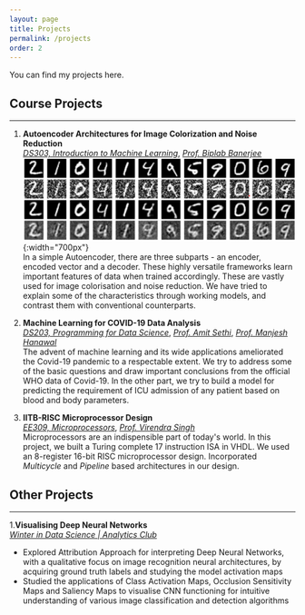 ```yaml
---
layout: page
title: Projects
permalink: /projects
order: 2
---
```

You can find my projects here. 
<!-- Link to IITB RISC [project](pages/IITB_RISC.md) -->

## **Course Projects**
-----------------------------------------

1. **Autoencoder Architectures for Image Colorization and Noise Reduction**  
   [_DS303, Introduction to Machine Learning_](https://www.minds.iitb.ac.in/index.php/academics/minor-ai-ds?id=22), [_Prof. Biplab Banerjee_](https://biplab-banerjee.github.io/)  
 ![Autoencoder Noise Reduction](images/autoencoders.png){:width="700px"}    
  In a simple Autoencoder, there are three subparts - an encoder, encoded vector and a decoder. These highly versatile frameworks learn important features of data when trained accordingly. These are vastly used for image colorisation and noise reduction. We have tried to explain some of the characteristics through working models, and contrast them with conventional counterparts. 

2. **Machine Learning for COVID-19 Data Analysis**  
  [_DS203, Programming for Data Science_](https://www.minds.iitb.ac.in/index.php/academics/minor-ai-ds/2-uncategorised/20-ds-203), [_Prof. Amit Sethi_](https://www.ee.iitb.ac.in/~asethi/), [_Prof. Manjesh Hanawal_](https://www.ieor.iitb.ac.in/files/faculty/mhanawal/index.html)    
  The advent of machine learning and its wide applications ameliorated the Covid-19 pandemic to a respectable extent. We try to address some of the basic questions and draw important conclusions from the official WHO data of Covid-19. In the other part, we try to build a model for predicting the requirement of ICU admission of any patient based on blood and body parameters.  
 

3. **IITB-RISC Microprocessor Design**      
  [_EE309, Microprocessors_](https://www.ee.iitb.ac.in/web/academics/courses/EE309), [_Prof. Virendra Singh_](https://www.ee.iitb.ac.in/~viren/)  
 Microprocessors are an indispensible part of today's world. In this project, we built a Turing complete 17 instruction ISA in VHDL. We used an 8-register 16-bit RISC microprocessor design. Incorporated _Multicycle_ and _Pipeline_ based architectures in our design. 

## **Other Projects**
-----------------------------------------

1.**Visualising Deep Neural Networks**  
  [_Winter in Data Science | Analytics Club_](https://gymkhana.iitb.ac.in/~ugacademics/winter-analytics/)
 * Explored Attribution Approach for interpreting Deep Neural Networks, with a qualitative focus on image recognition neural architectures, by acquiring ground truth labels and studying the model activation maps
 * Studied the applications of Class Activation Maps, Occlusion Sensitivity Maps and Saliency Maps to visualise CNN functioning for intuitive understanding of various image classification and detection algorithms
